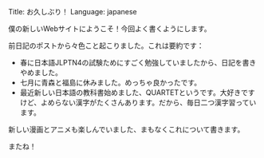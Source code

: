 Title: お久しぶり！
Language: japanese

僕の新しいWebサイトにようこそ！今回よく書くようにします。

前日記のポストから々色こと起こりました。これは要約です：

- 春に日本語JLPTN4の試験ためにすごく勉強していましたから、日記を書きやめました。
- 七月に青森と福島に休みました。めっちゃ良かったです。
- 最近新しい日本語の教科書始めました、QUARTETというです。大好きですけど、よめらない漢字がたくさんあります。だから、毎日二つ漢字習っています。

新しい漫画とアニメも楽しんでいました、まもなくこれについて書きます。

またね！